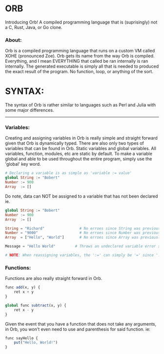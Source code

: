 # ORB
Introducing Orb! A compiled programming language that is (suprisingly) not a C, Rust, Java, or Go clone.

### About:
Orb is a compiled programming language that runs on a custom VM called XOHE (pronounced Zoe). Orb gets its name from the way Orb is compiled. Everything, and I mean EVERYTHING that called be ran internally is ran internally. The generated executable is simply all that is needed to produced the exact result of the program. No function, loop, or anything of the sort.

# SYNTAX:
The syntax of Orb is rather similar to languages such as Perl and Julia with some major differences.
___
### Variables:
Creating and assigning variables in Orb is really simple and straight forward given that Orb is dynamically typed. There are also only two types of variables that can be found in Orb. Static variables and global variables. All variables, function, modules, etc are static by default. To make a variable global and able to be used throughout the entire program, simply use the 'global' key word.
```julia
# Declaring a variable is as simple as 'variable := value'
global String := "Bobert"
Number := 900
Array  := []
```
Do note, data can NOT be assigned to a variable that has not been declared ie.
```julia
global String := "Bobert"
Number := 900
Array  := []

String = "Richard"                # No erroes since String was previously declared
Number = "9000"                   # No erroes since Number was previously declared
Array  = ["Hello", "World"]       # No erroes since Array was previously declared

Message = "Hello World"         # Throws an undeclared variable error since 'Message' was not previously declared

# NOTE: When reassigning variables, the ':=' can simply be '=' since ':=' is used to declare variables, however it is still okay if you choose to use ':=' to reassign variables.
```


### Functions:
Functions are also really straight forward in Orb.
```julia
func add(x, y) {
    ret x + y
}

global func subtract(x, y) {
    ret x - y
}
```
Given the event that you have a function that does not take any arguments, in Orb, you won't even need to use and parenthesis for said function. ie:
```julia
func sayHello {
    put("Hello, World!")
}
```
